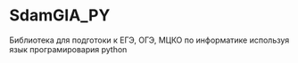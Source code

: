 # SdamGIA_PY
Библиотека для подготоки к ЕГЭ, ОГЭ, МЦКО по информатике используя язык програмировария python
